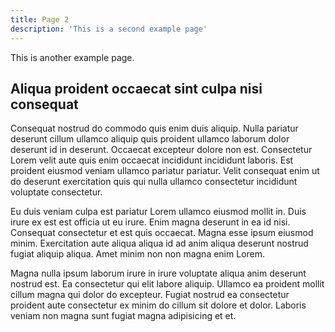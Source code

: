 ```yaml
---
title: Page 2
description: 'This is a second example page'
---
```


This is another example page.

## Aliqua proident occaecat sint culpa nisi consequat

Consequat nostrud do commodo quis enim duis aliquip. Nulla pariatur deserunt cillum ullamco aliquip quis proident ullamco laborum dolor deserunt id in deserunt. Occaecat excepteur dolore non est. Consectetur Lorem velit aute quis enim occaecat incididunt incididunt laboris. Est proident eiusmod veniam ullamco pariatur pariatur. Velit consequat enim ut do deserunt exercitation quis qui nulla ullamco consectetur incididunt voluptate consectetur.

Eu duis veniam culpa est pariatur Lorem ullamco eiusmod mollit in. Duis irure ex est est officia ut eu irure. Enim magna deserunt in ea id nisi. Consequat consectetur et est quis occaecat. Magna esse ipsum eiusmod minim. Exercitation aute aliqua aliqua id ad anim aliqua deserunt nostrud fugiat aliquip aliqua. Amet minim non non magna enim Lorem.

Magna nulla ipsum laborum irure in irure voluptate aliqua anim deserunt nostrud est. Ea consectetur qui elit labore aliquip. Ullamco ea proident mollit cillum magna qui dolor do excepteur. Fugiat nostrud ea consectetur proident aute consectetur ex minim do cillum sit dolore et dolor. Laboris veniam non magna sunt fugiat magna adipisicing et et.
